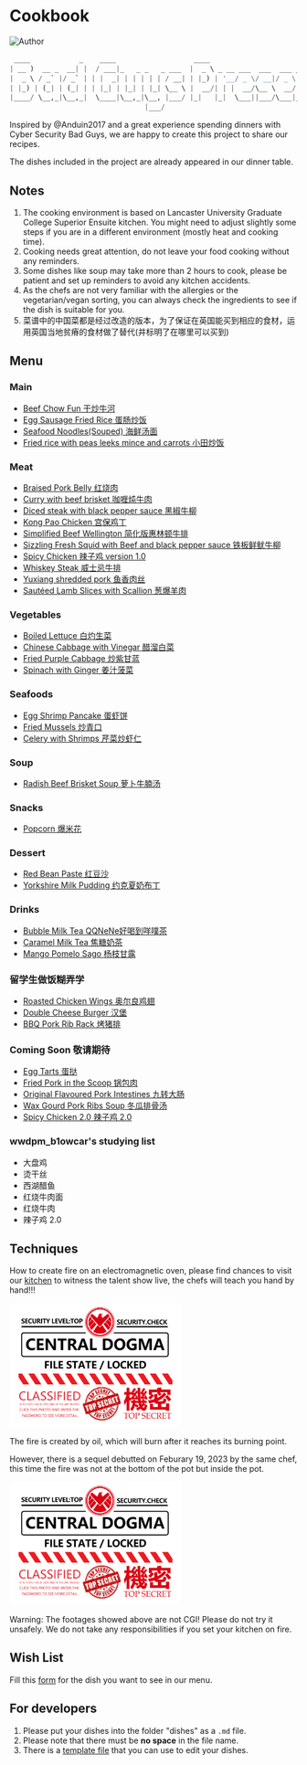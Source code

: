 # Cookbook

![Author](https://img.shields.io/badge/Author-Bad%20Guys%20Group-blue)

```python
 ____            _    ____                   ____                           _       
| __ )  __ _  __| |  / ___|_   _ _   _ ___  |  _ \ _ __ ___  ___  ___ _ __ | |_ ___ 
|  _ \ / _` |/ _` | | |  _| | | | | | / __| | |_) | '__/ _ \/ __|/ _ \ '_ \| __/ __|
| |_) | (_| | (_| | | |_| | |_| | |_| \__ \ |  __/| | |  __/\__ \  __/ | | | |_\__ \
|____/ \__,_|\__,_|  \____|\__,_|\__, |___/ |_|   |_|  \___||___/\___|_| |_|\__|___/
                                 |___/                                                
```

Inspired by @Anduin2017 and a great experience spending dinners with Cyber Security Bad Guys, we are happy to create this project to share our recipes.

The dishes included in the project are already appeared in our dinner table.

## Notes

1. The cooking environment is based on Lancaster University Graduate College Superior Ensuite kitchen. You might need to adjust slightly some steps if you are in a different environment (mostly heat and cooking time).
2. Cooking needs great attention, do not leave your food cooking without any reminders.
3. Some dishes like soup may take more than 2 hours to cook, please be patient and set up reminders to avoid any kitchen accidents.
4. As the chefs are not very familiar with the allergies or the vegetarian/vegan sorting, you can always check the ingredients to see if the dish is suitable for you.
5. 菜谱中的中国菜都是经过改造的版本，为了保证在英国能买到相应的食材，运用英国当地贫瘠的食材做了替代(并标明了在哪里可以买到)

## Menu

### Main
- [Beef Chow Fun 干炒牛河](dishes/Main/Beef_Chow_Fun.md)
- [Egg Sausage Fried Rice 蛋肠炒饭](dishes/Main/Egg_Sausauge_Fried_Rice.md)
- [Seafood Noodles(Souped) 海鲜汤面](dishes/Main/Seafood_Noodles_Souped.md)
- [Fried rice with peas leeks mince and carrots 小田炒饭](dishes/Main/Fried_rice_with_peas_leeks_mince_and_carrots.md)

### Meat
- [Braised Pork Belly 红烧肉](dishes/Meat/Braised-Pork-Belly.md)
- [Curry with beef brisket 咖喱炖牛肉](dishes/Meat/Curry_with_beef_brisket.md)
- [Diced steak with black pepper sauce 黑椒牛柳](dishes/Meat/Diced-steak-with-black-pepper-sauce.md)
- [Kong Pao Chicken 宫保鸡丁](dishes/Meat/Gong-Bao-Ji-Ding.md)
- [Simplified Beef Wellington 简化版惠林顿牛排](dishes/Meat/Beef_Wellington.md)
- [Sizzling Fresh Squid with Beef and black pepper sauce 铁板鲜鱿牛柳](dishes/Meat/Sizzling-Fresh-Squid-and-Beef-with-black-pepper-sauce.md)
- [Spicy Chicken 辣子鸡 version 1.0](dishes/Meat/Spicy_Chicken_1.0.md)
- [Whiskey Steak 威士忌牛排](dishes/Meat/Whiskey_Steak.md)
- [Yuxiang shredded pork 鱼香肉丝](dishes/Meat/Yu_Xiang_Rou_Si.md)
- [Sautéed Lamb Slices with Scallion 葱爆羊肉](dishes/Meat/Cong_Bao_Yang_Rou.md)

### Vegetables
- [Boiled Lettuce 白灼生菜](dishes/Vegs/Boiled_Lettuce.md)
- [Chinese Cabbage with Vinegar 醋溜白菜](dishes/Vegs/Cu_Liu_Bai_Cai.md)
- [Fried Purple Cabbage 炒紫甘蓝](dishes/Vegs/Fried_Purple_Cabbage.md)
- [Spinach with Ginger 姜汁菠菜](dishes/Vegs/Jiang_Zhi_Bo_Cai.md)

### Seafoods

- [Egg Shrimp Pancake 蛋虾饼](dishes/Seafood/egg_shrimp_pancake.md)
- [Fried Mussels 炒青口](dishes/Seafood/Fried_mussels.md)
- [Celery with Shrimps 芹菜炒虾仁](dishes/Vegs/Qin_Cai_Chao_Xia_Ren.md)

### Soup
- [Radish Beef Brisket Soup 萝卜牛腩汤](dishes/Soup/Radish_Beef_Brisket_Soup.md)

### Snacks
- [Popcorn 爆米花](dishes/Snacks/Popcorn.md)

### Dessert
- [Red Bean Paste 红豆沙](dishes/Desserts/Red_Bean_Paste.md)
- [Yorkshire Milk Pudding 约克夏奶布丁](dishes/Desserts/Yorkshire-Milk-Pudding.md)

### Drinks
- [Bubble Milk Tea QQNeNe好喝到咩噗茶](dishes/Drinks/Bubble_Milk_Tea_wwdpm.md)
- [Caramel Milk Tea 焦糖奶茶](dishes/Drinks/Caramel_Milk_Tea.md)
- [Mango Pomelo Sago 杨枝甘露](dishes/Drinks/Mango_Pomelo_Sago.md)

### 留学生做饭糊弄学
- [Roasted Chicken Wings 奥尔良鸡翅](dishes/EasyCook/Roasted-Chicken-Wings.md)
- [Double Cheese Burger 汉堡](dishes/EasyCook/Double_Cheese_Burger.md)
- [BBQ Pork Rib Rack 烤猪排](dishes/EasyCook/BBQ_Pork_Rib_Rack.md)

### Coming Soon 敬请期待
- [Egg Tarts 蛋挞](https://aiden-l.github.io/pages/notready/doge.html)
- [Fried Pork in the Scoop 锅包肉](https://aiden-l.github.io/pages/notready/doge.html)
- [Original Flavoured Pork Intestines 九转大肠](https://aiden-l.github.io/pages/ban/ban.html)
- [Wax Gourd Pork Ribs Soup 冬瓜排骨汤](https://aiden-l.github.io/pages/notready/doge.html)
- [Spicy Chicken 2.0 辣子鸡 2.0](https://aiden-l.github.io/pages/ban/ban.html)

### wwdpm_b1owcar's studying list

- 大盘鸡
- 烫干丝
- 西湖醋鱼
- 红烧牛肉面
- 红烧牛肉
- 辣子鸡 2.0

## Techniques

How to create fire on an electromagnetic oven, please find chances to visit our [kitchen](https://use.mazemap.com/#v=1&config=lancaster&zlevel=1&center=-2.786763,54.004061&zoom=18.5&campusid=341&sharepoitype=point&sharepoi=-2.78638%2C54.00420) to witness the talent show live, the chefs will teach you hand by hand!!!

<div>
	<a href="https://badguys.xingzhouren.club/static/index.html?#/notify?pic=fire.jpg"><img src="imgs/index/secret.png" style="width: 300px"/></a>
</div>

The fire is created by oil, which will burn after it reaches its burning point.

However, there is a sequel debutted on Feburary 19, 2023 by the same chef, this time the fire was not at the bottom of the pot but inside the pot. 

<div>
	<a href="https://badguys.xingzhouren.club/static/index.html?#/notify?pic=fire.gif"><img src="imgs/index/secret.png" style="width: 300px"/></a>
</div>

Warning: The footages showed above are not CGI! Please do not try it unsafely. We do not take any responsibilities if you set your kitchen on fire.

## Wish List

Fill this [form](https://forms.office.com/Pages/ResponsePage.aspx?id=DQSIkWdsW0yxEjajBLZtrQAAAAAAAAAAAAO__dBli81UNVIzNE9HSElUMzRNNUhBQkFFOFFMUFJHNS4u) for the dish you want to see in our menu.

## For developers

1. Please put your dishes into the folder "dishes" as a `.md` file.
2. Please note that there must be __no space__ in the file name.
3. There is a [template file](template_dish.md) that you can use to edit your dishes.
